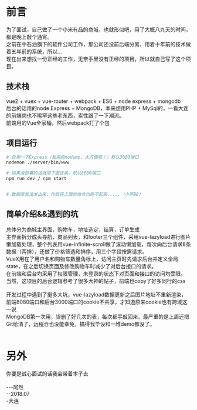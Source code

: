 # 前言
为了面试，自己做了一个小米有品的商城，也就形似吧，用了大概八九天的时间，都是晚上敲个通宵。</br>
之前在中石油旗下的软件公司工作，那公司还没前后端分离，用着十年前的技术做着五年前的系统，所以...</br>
现在出来想找一份正经的工作，无奈手里没有正经的项目，所以就自己写了这个项目。</br>
## 技术栈
vue2 + vuex + vue-router + webpack + ES6 + node express + mongodb</br>
后台的话用的node Express + MongoDB，本来想用PHP + MySql的，一看大连的前端岗也不稀罕这些老东西，索性跟了一下潮流。</br>
前端用的Vue全家桶，然后webpack打了个包</br>
## 项目运行

``` bash
# 启用一下Express（我用的nodemo，太方便啦！）默认3000端口
nodemon ./server/bin/www

# 如果没部署的话就用下面这条，默认8080端口
npm run dev / npm start


# 数据库我没发出来，你敲完上面的命令也跑不起来.....（小声BB）
```
## 简单介绍&&遇到的坑
总体分为商城主界面，购物车，地址选定，结算，订单生成</br>
主界面拆分成头导航，商品列表，和footer三个组件，采用vue-lazyload进行图片懒加载处理，整个列表用vue-infinite-scroll做了滚动懒加载，每次向后台请求8条数据（两排），还做了价格筛选和排序，用三个字段按需请求。</br>
VueX用在了用户名和购物车数量角标上，访问主页时先请求后台并定义全局state，在之后切换页面及修改购物车时减少了对后台接口的请求。</br>
在前端和后台均采用了权限管理，未登录的状态下对页面和接口的访问均受限。</br>
当然，这项目的后台逻辑参考了很多大神的帖子，前端也copy了好多同行的css</br>
</br>
开发过程中遇到了挺多大坑，vue-lazyload数据更新之后图片地址不重新渲染，前端8080端口和后台3000端口的cookie不共享，才知道原来cookie也有跨域这一说</br>
MongoDB第一次用，误删了好几次的表，每次都手敲回来。最严重的是上周还把Git给清了，远程仓也没能幸免，搞得我毕设和一堆demo都没了。
</br></br>
# 另外
你要是诚心面试的话我会带着本子去</br>
</br>
                                                                                                                  ---阿然</br>
                                                                                                                  --2018.07</br>
                                                                                                                  -大连</br>
